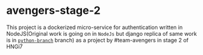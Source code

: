 # avengers-stage-2
This project is a dockerized micro-service for authentication written in NodeJS(Original work is going on in `NodeJs` but django replica of same work is in [`python-branch`](https://github.com/Lord-sarcastic/avengers-stage-2-backend/tree/python-branch) branch) as a project by #team-avengers in stage 2 of HNGi7
